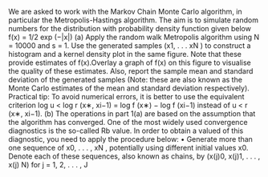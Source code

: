 We are asked to work with the Markov Chain Monte Carlo algorithm, in
particular the Metropolis-Hastings algorithm. The aim is to simulate random numbers
for the distribution with probability density function given below
f(x) = 1/2 exp (−|x|)
(a) Apply the random walk Metropolis algorithm using N = 10000 and s = 1. Use the
generated samples (x1, . . . xN ) to construct a histogram and a kernel density plot in
the same figure. Note that these provide estimates of f(x).Overlay a graph of f(x) on
this figure to visualise the quality of these estimates. Also, report the sample mean
and standard deviation of the generated samples (Note: these are also known as the
Monte Carlo estimates of the mean and standard deviation respectively).
Practical tip: To avoid numerical errors, it is better to use the equivalent criterion
log u < log r (x∗, xi−1) = log f (x∗) − log f (xi−1) instead of u < r (x∗, xi−1).
(b) The operations in part 1(a) are based on the assumption that the algorithm has
converged. One of the most widely used convergence diagnostics is the so-called Rb
value. In order to obtain a valued of this diagnostic, you need to apply the
procedure below:
• Generate more than one sequence of x0, . . . , xN , potentially using different
initial values x0. Denote each of these sequences, also known as chains, by
(x(j)0, x(j)1, . . . , x(j) N) for j = 1, 2, . . . , J
